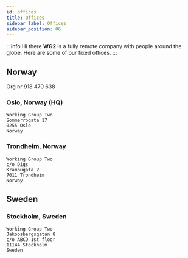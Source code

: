 ```yaml
---
id: offices
title: Offices
sidebar_label: Offices
sidebar_position: 06
---
```


:::info Hi there
**WG2** is a fully remote company with people around the globe. Here are some of our fixed offices. 
:::

## Norway

Org nr 918 470 638

### Oslo, Norway (HQ)

```
Working Group Two
Sommerrogata 17
0255 Oslo
Norway
```

### Trondheim, Norway

```
Working Group Two
c/o Digs
Krambugata 2
7011 Trondheim
Norway
```

## Sweden

### Stockholm, Sweden

```
Working Group Two
Jakobsbergsgatan 8
c/o ABCD 1st floor
11144 Stockholm
Sweden
```
